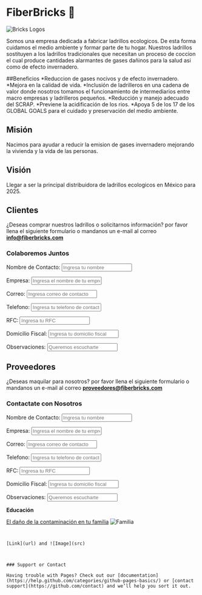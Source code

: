 # FiberBricks 📜
![Bricks Logos](https://previews.dropbox.com/p/thumb/AAa7bpnHgEP6cAFvlMrD7GxDNM8tgDXgQHNwGF5Ls3XyWfQNjcEtMPMZI18rLCkPk7-dhuI-EpzT756dIrGziO2Ush3p4_g962TVT_XAtMCQeI0IeHcgRAWOKBY6oRQuOYwboY4VkkQaHLZCe2FQ5JPA0mPO-AE9Qx2s2aiq4bMiqUafGJCtRdNq3dmwHKlxfSFLhe6SqZxA_0kNtzaaycAyv6Tk4CEXG824-y_i9Y-pr5_RWaKNvogmw2MsougHpqJkuAsaZVokG1Z04CasYxVzRtKwKFw5t_qsXTcp-z8k7VoVdnCmzXj2LENXWXOVcxisGFtkyJKgaQ54O4CoBUPo/p.png?fv_content=true&size_mode=5)


Somos una empresa dedicada a  fabricar ladrillos ecologicos.
De esta forma cuidamos el medio ambiente y formar parte de tu hogar. Nuestros ladrillos sostituyen a los ladrillos tradicionales que necesitan un proceso de coccion el cual produce cantidades alarmantes de gases dañinos para la salud asi como de efecto invernadero. 


##Beneficios
*Reduccion de gases nocivos y de efecto invernadero.
*Mejora en la calidad de vida.
*Inclusión de ladrilleros en una cadena de valor donde nosotros tomamos el funcionamiento de intermediarios entre macro empresas y ladrilleros pequeños.
*Reducción y manejo adecuado del SCRAP.
*Previene la acidificación de los rios.
*Apoya 5 de los 17 de los GLOBAL GOALS para el cuidado y preservación del medio ambiente. 


## Misión
Nacimos para ayudar a reducir la emision de gases invernadero mejorando la vivienda y la vida de las personas. 

## Visión
Llegar a ser la principal distribuidora de ladrillos ecologicos en México para 2025.




 
 ## Clientes
¿Deseas comprar nuestros ladrillos o solicitarnos información? por favor llena el siguiente formulario o mandanos un e-mail al correo **info@fiberbricks.com**
 
 ### Colaboremos Juntos
<label>Nombre de Contacto: </label>
<input placeholder="Ingresa tu nombre"/>

<label>Empresa: </label>
<input placeholder="Ingresa el nombre de tu empresa"/>

<label>Correo: </label>
<input placeholder="Ingresa correo de contacto"/>

<label>Telefono: </label>
<input placeholder="Ingresa tu telefono de contacto"/>

<label>RFC: </label>
<input placeholder="Ingresa tu RFC"/>

<label>Domicilio Fiscal: </label>
<input placeholder="Ingresa tu domicilio fiscal"/>

<label>Observaciones: </label>
<input placeholder="Queremos escucharte"/>


## Proveedores
¿Deseas maquilar para nosotros? por favor llena el siguiente formulario o mandanos un e-mail al correo **proveedores@fiberbricks.com**


### Contactate con  Nosotros
<label>Nombre de Contacto: </label>
<input placeholder="Ingresa tu nombre"/>

<label>Empresa: </label>
<input placeholder="Ingresa el nombre de tu empresa"/>

<label>Correo: </label>
<input placeholder="Ingresa correo de contacto"/>

<label>Telefono: </label>
<input placeholder="Ingresa tu telefono de contacto"/>

<label>RFC: </label>
<input placeholder="Ingresa tu RFC"/>

<label>Domicilio Fiscal: </label>
<input placeholder="Ingresa tu domicilio fiscal"/>

<label>Observaciones: </label>
<input placeholder="Queremos escucharte"/>


**Educación** 

[El daño de la contaminación en tu familia](https://contaminacio.com)   ![Familia]()


```


[Link](url) and ![Image](src)



### Support or Contact

Having trouble with Pages? Check out our [documentation](https://help.github.com/categories/github-pages-basics/) or [contact support](https://github.com/contact) and we’ll help you sort it out.
